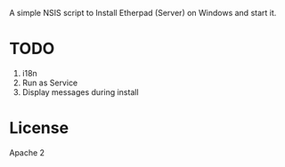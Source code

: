 A simple NSIS script to Install Etherpad (Server) on Windows and start it.

# TODO

1. i18n
1. Run as Service
1. Display messages during install

# License

Apache 2
